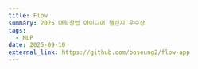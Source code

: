```yaml
---
title: Flow
summary: 2025 대학창업 아이디어 챌린지 우수상
tags:
  - NLP
date: 2025-09-10
external_link: https://github.com/boseung2/flow-app
---
```

